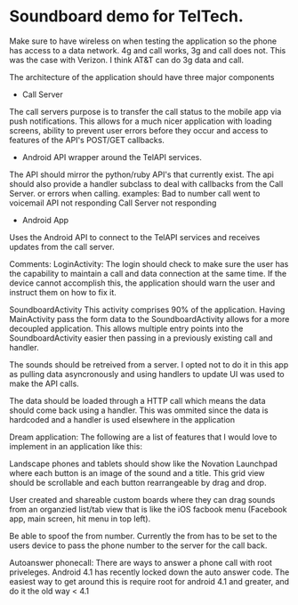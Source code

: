 Soundboard demo for TelTech.
==========

Make sure to have wireless on when testing the application so the phone has access to a data network.
4g and call works, 3g and call does not. This was the case with Verizon. I think AT&T can do 3g data and call.

The architecture of the application should have three major components
* Call Server

The call servers purpose is to transfer the call status to the mobile app via push notifications. This allows 
for a much nicer application with loading screens, ability to prevent user errors before they occur and 
access to features of the API's POST/GET callbacks.

* Android API wrapper around the TelAPI services. 

The API should mirror the python/ruby API's that currently exist.
The api should also provide a handler subclass to deal with callbacks from the Call Server. or errors
when calling.
examples:
	Bad to number
	call went to voicemail
	API not responding
	Call Server not responding

* Android App

Uses the Android API to connect to the TelAPI services and receives updates from the call server.

Comments:
LoginActivity:
The login should check to make sure the user has the capability to maintain a call and data connection at 
the same time. If the device cannot accomplish this, the application should warn the user and instruct them
on how to fix it.

SoundboardActivity
This activity comprises 90% of the application. Having MainActivity pass the form data
to the SoundboardActivity allows for a more decoupled application. This allows multiple entry points into
the SoundboardActivity easier then passing in a previously existing call and handler.

The sounds should be retreived from a server. I opted not to do it in this app as pulling data asyncronously 
and using handlers to update UI was used to make the API calls.

The data should be loaded through a HTTP call which means the data should come back using a handler. This 
was ommited since the data is hardcoded and a handler is used elsewhere in the application

Dream application:
The following are a list of features that I would love to implement in an application like this:

Landscape phones and tablets should show like the Novation Launchpad where each button is an image of the 
sound and a title. This grid view should be scrollable and each button rearrangeable by drag and drop.

User created and shareable custom boards where they can drag sounds from an organzied list/tab view that is
like the iOS facbook menu (Facebook app, main screen, hit menu in top left).

Be able to spoof the from number. Currently the from has to be set to the users device to pass the phone number
to the server for the call back.

Autoanswer phonecall:
There are ways to answer a phone call with root priveleges. Android 4.1 has recently locked down the auto answer
code. The easiest way to get around this is require root for android 4.1 and greater, and do it the old way < 4.1
